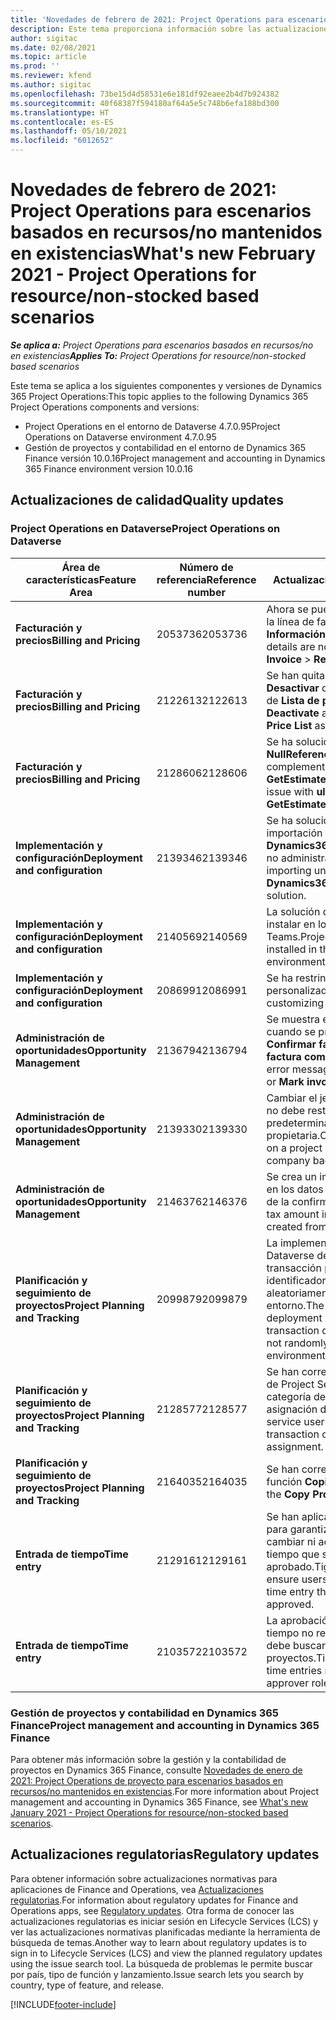```yaml
---
title: 'Novedades de febrero de 2021: Project Operations para escenarios basados en recursos/no mantenidos en existencias'
description: Este tema proporciona información sobre las actualizaciones de calidad disponibles en la versión de febrero de 2021 de Project Operations para escenarios basados en recursos/no mantenidos en existencias.
author: sigitac
ms.date: 02/08/2021
ms.topic: article
ms.prod: ''
ms.reviewer: kfend
ms.author: sigitac
ms.openlocfilehash: 73be15d4d58531e6e181df92eaee2b4d7b924382
ms.sourcegitcommit: 40f68387f594180af64a5e5c748b6efa188bd300
ms.translationtype: HT
ms.contentlocale: es-ES
ms.lasthandoff: 05/10/2021
ms.locfileid: "6012652"
---
```

# <a name="whats-new-february-2021---project-operations-for-resourcenon-stocked-based-scenarios"></a><span data-ttu-id="a93f5-103">Novedades de febrero de 2021: Project Operations para escenarios basados en recursos/no mantenidos en existencias</span><span class="sxs-lookup"><span data-stu-id="a93f5-103">What's new February 2021 - Project Operations for resource/non-stocked based scenarios</span></span>

<span data-ttu-id="a93f5-104">_**Se aplica a:** Project Operations para escenarios basados en recursos/no en existencias_</span><span class="sxs-lookup"><span data-stu-id="a93f5-104">_**Applies To:** Project Operations for resource/non-stocked based scenarios_</span></span>

<span data-ttu-id="a93f5-105">Este tema se aplica a los siguientes componentes y versiones de Dynamics 365 Project Operations:</span><span class="sxs-lookup"><span data-stu-id="a93f5-105">This topic applies to the following Dynamics 365 Project Operations components and versions:</span></span>

- <span data-ttu-id="a93f5-106">Project Operations en el entorno de Dataverse 4.7.0.95</span><span class="sxs-lookup"><span data-stu-id="a93f5-106">Project Operations on Dataverse environment 4.7.0.95</span></span>
- <span data-ttu-id="a93f5-107">Gestión de proyectos y contabilidad en el entorno de Dynamics 365 Finance versión 10.0.16</span><span class="sxs-lookup"><span data-stu-id="a93f5-107">Project management and accounting in Dynamics 365 Finance environment version 10.0.16</span></span> 

## <a name="quality-updates"></a><span data-ttu-id="a93f5-108">Actualizaciones de calidad</span><span class="sxs-lookup"><span data-stu-id="a93f5-108">Quality updates</span></span>

### <a name="project-operations-on-dataverse"></a><span data-ttu-id="a93f5-109">Project Operations en Dataverse</span><span class="sxs-lookup"><span data-stu-id="a93f5-109">Project Operations on Dataverse</span></span>

| <span data-ttu-id="a93f5-110">**Área de características**</span><span class="sxs-lookup"><span data-stu-id="a93f5-110">**Feature Area**</span></span> | <span data-ttu-id="a93f5-111">**Número de referencia**</span><span class="sxs-lookup"><span data-stu-id="a93f5-111">**Reference number**</span></span> | <span data-ttu-id="a93f5-112">**Actualización de calidad**</span><span class="sxs-lookup"><span data-stu-id="a93f5-112">**Quality update**</span></span> |
| --- | --- | --- |
| <span data-ttu-id="a93f5-113">**Facturación y precios**</span><span class="sxs-lookup"><span data-stu-id="a93f5-113">**Billing and Pricing**</span></span> | <span data-ttu-id="a93f5-114">2053736</span><span class="sxs-lookup"><span data-stu-id="a93f5-114">2053736</span></span> | <span data-ttu-id="a93f5-115">Ahora se puede acceder a los detalles de la línea de factura a través de **Factura** > **Información relacionada**.</span><span class="sxs-lookup"><span data-stu-id="a93f5-115">Invoice line details are now accessible by going to **Invoice** > **Related information**.</span></span> |
| <span data-ttu-id="a93f5-116">**Facturación y precios**</span><span class="sxs-lookup"><span data-stu-id="a93f5-116">**Billing and Pricing**</span></span> | <span data-ttu-id="a93f5-117">2122613</span><span class="sxs-lookup"><span data-stu-id="a93f5-117">2122613</span></span> | <span data-ttu-id="a93f5-118">Se han quitado las acciones **Activar** y **Desactivar** de las entidades de asociación de **Lista de precios**.</span><span class="sxs-lookup"><span data-stu-id="a93f5-118">The **Activate** and **Deactivate** actions were removed from the **Price List** association entities.</span></span> |
| <span data-ttu-id="a93f5-119">**Facturación y precios**</span><span class="sxs-lookup"><span data-stu-id="a93f5-119">**Billing and Pricing**</span></span> | <span data-ttu-id="a93f5-120">2128606</span><span class="sxs-lookup"><span data-stu-id="a93f5-120">2128606</span></span> | <span data-ttu-id="a93f5-121">Se ha solucionado el problema de **NullReferenceException** en el complemento **GetEstimatesForProject**.</span><span class="sxs-lookup"><span data-stu-id="a93f5-121">Resolved the issue with **ullReferenceException** in the **GetEstimatesForProject** plug-in.</span></span> |
| <span data-ttu-id="a93f5-122">**Implementación y configuración**</span><span class="sxs-lookup"><span data-stu-id="a93f5-122">**Deployment and configuration**</span></span> | <span data-ttu-id="a93f5-123">2139346</span><span class="sxs-lookup"><span data-stu-id="a93f5-123">2139346</span></span> | <span data-ttu-id="a93f5-124">Se ha solucionado el problema de importación de la solución **Dynamics365ProjectOperationsDualWrite** no administrada.</span><span class="sxs-lookup"><span data-stu-id="a93f5-124">Resolved the issue with importing unmanaged **Dynamics365ProjectOperationsDualWrite** solution.</span></span> |
| <span data-ttu-id="a93f5-125">**Implementación y configuración**</span><span class="sxs-lookup"><span data-stu-id="a93f5-125">**Deployment and configuration**</span></span> | <span data-ttu-id="a93f5-126">2140569</span><span class="sxs-lookup"><span data-stu-id="a93f5-126">2140569</span></span> | <span data-ttu-id="a93f5-127">La solución del proyecto no se debe instalar en los entornos de Dataverse Teams.</span><span class="sxs-lookup"><span data-stu-id="a93f5-127">Project solution must not be installed in the Dataverse Teams environments.</span></span> |
| <span data-ttu-id="a93f5-128">**Implementación y configuración**</span><span class="sxs-lookup"><span data-stu-id="a93f5-128">**Deployment and configuration**</span></span> | <span data-ttu-id="a93f5-129">2086991</span><span class="sxs-lookup"><span data-stu-id="a93f5-129">2086991</span></span> | <span data-ttu-id="a93f5-130">Se ha restringido la localización personalizada de recursos web.</span><span class="sxs-lookup"><span data-stu-id="a93f5-130">Restricted customizing localization of web resources.</span></span> |
| <span data-ttu-id="a93f5-131">**Administración de oportunidades**</span><span class="sxs-lookup"><span data-stu-id="a93f5-131">**Opportunity Management**</span></span> | <span data-ttu-id="a93f5-132">2136794</span><span class="sxs-lookup"><span data-stu-id="a93f5-132">2136794</span></span> | <span data-ttu-id="a93f5-133">Se muestra el mensaje de error correcto cuando se produce un error del proceso **Confirmar factura** o el proceso **Marcar factura como pagada**.</span><span class="sxs-lookup"><span data-stu-id="a93f5-133">Display the correct error message when the **Confirm invoice** or **Mark invoice as paid** processes fail.</span></span> |
| <span data-ttu-id="a93f5-134">**Administración de oportunidades**</span><span class="sxs-lookup"><span data-stu-id="a93f5-134">**Opportunity Management**</span></span> | <span data-ttu-id="a93f5-135">2139330</span><span class="sxs-lookup"><span data-stu-id="a93f5-135">2139330</span></span> | <span data-ttu-id="a93f5-136">Cambiar el jefe de proyecto en un proyecto no debe restablecer el valor predeterminado de la empresa propietaria.</span><span class="sxs-lookup"><span data-stu-id="a93f5-136">Changing the Project manager on a project must not reset the owning company back to the default value.</span></span> |
| <span data-ttu-id="a93f5-137">**Administración de oportunidades**</span><span class="sxs-lookup"><span data-stu-id="a93f5-137">**Opportunity Management**</span></span> | <span data-ttu-id="a93f5-138">2146376</span><span class="sxs-lookup"><span data-stu-id="a93f5-138">2146376</span></span> | <span data-ttu-id="a93f5-139">Se crea un importe de impuestos corregido en los datos reales no imputables a partir de la confirmación de la factura.</span><span class="sxs-lookup"><span data-stu-id="a93f5-139">Corrected tax amount in a non-chargeable actual is created from invoice confirmation.</span></span> |
| <span data-ttu-id="a93f5-140">**Planificación y seguimiento de proyectos**</span><span class="sxs-lookup"><span data-stu-id="a93f5-140">**Project Planning and Tracking**</span></span> | <span data-ttu-id="a93f5-141">2099879</span><span class="sxs-lookup"><span data-stu-id="a93f5-141">2099879</span></span> | <span data-ttu-id="a93f5-142">La implementación del entorno de Dataverse debe crear una categoría de transacción predeterminada con un identificador estático y no generar aleatoriamente un identificador por entorno.</span><span class="sxs-lookup"><span data-stu-id="a93f5-142">The Dataverse environment deployment must create a default transaction category with a static ID and not randomly generate one per environment.</span></span> |
| <span data-ttu-id="a93f5-143">**Planificación y seguimiento de proyectos**</span><span class="sxs-lookup"><span data-stu-id="a93f5-143">**Project Planning and Tracking**</span></span> | <span data-ttu-id="a93f5-144">2128577</span><span class="sxs-lookup"><span data-stu-id="a93f5-144">2128577</span></span> | <span data-ttu-id="a93f5-145">Se han corregido los privilegios de usuario de Project Service para actualizar la categoría de transacciones en una asignación de recursos.</span><span class="sxs-lookup"><span data-stu-id="a93f5-145">Fixed the Project service user privileges to update the transaction category on a resource assignment.</span></span> |
| <span data-ttu-id="a93f5-146">**Planificación y seguimiento de proyectos**</span><span class="sxs-lookup"><span data-stu-id="a93f5-146">**Project Planning and Tracking**</span></span> | <span data-ttu-id="a93f5-147">2164035</span><span class="sxs-lookup"><span data-stu-id="a93f5-147">2164035</span></span> | <span data-ttu-id="a93f5-148">Se han corregido los problemas de la función **Copiar proyecto**.</span><span class="sxs-lookup"><span data-stu-id="a93f5-148">Fixed issues with the **Copy Project** function.</span></span> |
| <span data-ttu-id="a93f5-149">**Entrada de tiempo**</span><span class="sxs-lookup"><span data-stu-id="a93f5-149">**Time entry**</span></span> | <span data-ttu-id="a93f5-150">2129161</span><span class="sxs-lookup"><span data-stu-id="a93f5-150">2129161</span></span> | <span data-ttu-id="a93f5-151">Se han aplicado restricciones más estrictas para garantizar que los usuarios no puedan cambiar ni actualizar una entrada de tiempo que se ha enviado o aprobado.</span><span class="sxs-lookup"><span data-stu-id="a93f5-151">Tighter restrictions are applied to ensure users can't change and update a time entry that has been submitted or approved.</span></span> |
| <span data-ttu-id="a93f5-152">**Entrada de tiempo**</span><span class="sxs-lookup"><span data-stu-id="a93f5-152">**Time entry**</span></span> | <span data-ttu-id="a93f5-153">2103572</span><span class="sxs-lookup"><span data-stu-id="a93f5-153">2103572</span></span> | <span data-ttu-id="a93f5-154">La aprobación de tiempo para entradas de tiempo no relacionadas con proyectos no debe buscar el rol de aprobador de proyectos.</span><span class="sxs-lookup"><span data-stu-id="a93f5-154">Time approval for non-project time entries must not be looking for project approver role.</span></span> |

### <a name="project-management-and-accounting-in-dynamics-365-finance"></a><span data-ttu-id="a93f5-155">Gestión de proyectos y contabilidad en Dynamics 365 Finance</span><span class="sxs-lookup"><span data-stu-id="a93f5-155">Project management and accounting in Dynamics 365 Finance</span></span> 

<span data-ttu-id="a93f5-156">Para obtener más información sobre la gestión y la contabilidad de proyectos en Dynamics 365 Finance, consulte [Novedades de enero de 2021: Project Operations de proyecto para escenarios basados en recursos/no mantenidos en existencias](whats-new-jan-2021-resource-based.md).</span><span class="sxs-lookup"><span data-stu-id="a93f5-156">For more information about Project management and accounting in Dynamics 365 Finance, see [What's new January 2021 - Project Operations for resource/non-stocked based scenarios](whats-new-jan-2021-resource-based.md).</span></span>


## <a name="regulatory-updates"></a><span data-ttu-id="a93f5-157">Actualizaciones regulatorias</span><span class="sxs-lookup"><span data-stu-id="a93f5-157">Regulatory updates</span></span>

<span data-ttu-id="a93f5-158">Para obtener información sobre actualizaciones normativas para aplicaciones de Finance and Operations, vea [Actualizaciones regulatorias](/dynamics365/finance/localizations/regulatory-updates).</span><span class="sxs-lookup"><span data-stu-id="a93f5-158">For information about regulatory updates for Finance and Operations apps, see [Regulatory updates](/dynamics365/finance/localizations/regulatory-updates).</span></span> <span data-ttu-id="a93f5-159">Otra forma de conocer las actualizaciones regulatorias es iniciar sesión en Lifecycle Services (LCS) y ver las actualizaciones normativas planificadas mediante la herramienta de búsqueda de temas.</span><span class="sxs-lookup"><span data-stu-id="a93f5-159">Another way to learn about regulatory updates is to sign in to Lifecycle Services (LCS) and view the planned regulatory updates using the issue search tool.</span></span> <span data-ttu-id="a93f5-160">La búsqueda de problemas le permite buscar por país, tipo de función y lanzamiento.</span><span class="sxs-lookup"><span data-stu-id="a93f5-160">Issue search lets you search by country, type of feature, and release.</span></span>


[!INCLUDE[footer-include](../includes/footer-banner.md)]
